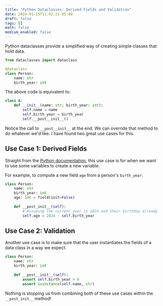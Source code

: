 ```yaml
---
title: "Python Dataclasses: Derived Fields and Validation"
date: 2024-01-15T11:02:21-05:00
draft: false
tags: []
math: false
medium_enabled: false
---
```


Python dataclasses provide a simplified way of creating simple classes that hold data.

```python
from dataclasses import dataclass

@dataclass
class Person:
    name: str
    birth_year: int
```

The above code is equivalent to:

```python
class A:
    def __init__(name: str, birth_year: int):
        self.name = name
        self.birth_year = birth_year
        self.__post__init__()
```

Notice the call to `__post__init__` at the end. We can override that method to do whatever we'd like. I have found two great use cases for this.

## Use Case 1: Derived Fields

Straight from the [Python documentation](https://docs.python.org/3/library/dataclasses.html#dataclasses.__post_init__), this use case is for when we want to use some variables to create a new variable.

For example, to compute a new field `age` from a person's `birth_year`:

```python
class Person:
    name: str
    birth_year: int
    age: int = field(init=False)
    
    def __post_init__(self):
        # Assuming the current year is 2024 and their birthday already passed
        self.age = 2024 - self.birth_year
```

## Use Case 2: Validation

Another use case is to make sure
that the user instantiates the fields
of a data class in a way we expect.


```python
class Person:
    name: str
    birth_year: int
    
    def __post__init__(self):
        assert self.birth_year > 0
        assert isinstance(self.name, str)
```


Nothing is stopping us from combining both of these use cases within the `__post_init__` method!

